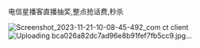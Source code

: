 电信星播客直播抽奖,整点抢话费,秒杀

![Screenshot_2023-11-21-10-08-45-492_com ct client](https://github.com/0o0o0oi/telecom-xbk/assets/151598173/913a75a7-3938-41fe-a7c7-6a920ef3fd0c)
![Uploading bca026a82dc7ad96e8b91fef7fb5cc9.jpg…]()
